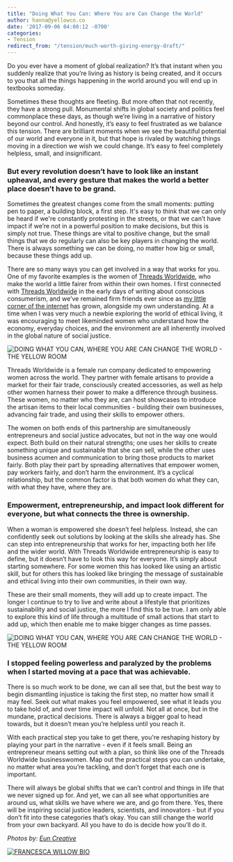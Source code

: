 ```yaml
---
title: "Doing What You Can: Where You are Can Change the World"
author: hanna@yellowco.co
date: '2017-09-06 04:00:12 -0700'
categories:
- Tension
redirect_from: "/tension/much-worth-giving-energy-draft/"
---
```


Do you ever have a moment of global realization? It’s that instant when you suddenly realize that
you’re living as history is being created, and it occurs to you that all the things happening in the
world around you will end up in textbooks someday.

Sometimes these thoughts are fleeting. But more often that not recently, they have a strong pull.
Monumental shifts in global society and politics feel commonplace these days, as though we’re living
in a narrative of history beyond our control. And honestly, it’s easy to feel frustrated as we
balance this tension. There are brilliant moments when we see the beautiful potential of our world
and everyone in it, but that hope is rivaled by watching things moving in a direction we wish we
could change. It’s easy to feel completely helpless, small, and insignificant.

### **But every revolution doesn’t have to look like an instant upheaval, and every gesture that makes the world a better place doesn’t have to be grand.**

Sometimes the greatest changes come from the small moments: putting pen to paper, a building block,
a first step. It's easy to think that we can only be heard if we're constantly protesting in the
streets, or that we can’t have impact if we’re not in a powerful position to make decisions, but
this is simply not true. These things are vital to positive change, but the small things that we do
regularly can also be key players in changing the world. There is always something we can be doing,
no matter how big or small, because these things add up.

There are so many ways you can get involved in a way that works for you. One of my favorite examples
is the women of [Threads Worldwide](https://threadsworldwide.com/), who make the world a little
fairer from within their own homes. I first connected with
[Threads Worldwide](https://threadsworldwide.com/) in the early days of writing about conscious
consumerism, and we’ve remained firm friends ever since as
[my little corner of the internet](http://ethicalunicorn.com/) has grown, alongside my own
understanding. At a time when I was very much a newbie exploring the world of ethical living, it was
encouraging to meet likeminded women who understand how the economy, everyday choices, and the
environment are all inherently involved in the global nature of social justice.

![DOING WHAT YOU CAN, WHERE YOU ARE CAN CHANGE THE WORLD - THE YELLOW ROOM](https://yellow-blog-images.imgix.net/2017/09/BeBangles-Summer2016-030.jpg)

Threads Worldwide is a female run company dedicated to empowering women across the world. They
partner with female artisans to provide a market for their fair trade, consciously created
accessories, as well as help other women harness their power to make a difference through business.
These women, no matter who they are, can host showcases to introduce the artisan items to their
local communities - building their own businesses, advancing fair trade, and using their skills to
empower others.

The women on both ends of this partnership are simultaneously entrepreneurs and social justice
advocates, but not in the way one would expect. Both build on their natural strengths; one uses her
skills to create something unique and sustainable that she can sell, while the other uses business
acumen and communication to bring those products to market fairly. Both play their part by spreading
alternatives that empower women, pay workers fairly, and don’t harm the environment. It’s a cyclical
relationship, but the common factor is that both women do what they can, with what they have, where
they are.

### **Empowerment, entrepreneurship, and impact look different for everyone, but what connects the three is ownership.**

When a woman is empowered she doesn’t feel helpless. Instead, she can confidently seek out solutions
by looking at the skills she already has. She can step into entrepreneurship that works for her,
impacting both her life and the wider world. With Threads Worldwide entrepreneurship is easy to
define, but it doesn’t have to look this way for everyone. It’s simply about starting somewhere. For
some women this has looked like using an artistic skill, but for others this has looked like
bringing the message of sustainable and ethical living into their own communities, in their own way.

These are their small moments, they will add up to create impact. The longer I continue to try to
live and write about a lifestyle that prioritizes sustainability and social justice, the more I find
this to be true. I am only able to explore this kind of life through a multitude of small actions
that start to add up, which then enable me to make bigger changes as time passes.

![DOING WHAT YOU CAN, WHERE YOU ARE CAN CHANGE THE WORLD - THE YELLOW ROOM](https://yellow-blog-images.imgix.net/2017/09/BeBangles-Summer2016-029.jpg)

### **I stopped feeling powerless and paralyzed by the problems when I started moving at a pace that was achievable.**

There is so much work to be done, we can all see that, but the best way to begin dismantling
injustice is taking the first step, no matter how small it may feel. Seek out what makes you feel
empowered, see what it leads you to take hold of, and over time impact will unfold. Not all at once,
but in the mundane, practical decisions. There is always a bigger goal to head towards, but it
doesn’t mean you’re helpless until you reach it.

With each practical step you take to get there, you're reshaping history by playing your part in the
narrative - even if it feels small. Being an entrepreneur means setting out with a plan, so think
like one of the Threads Worldwide businesswomen. Map out the practical steps you can undertake, no
matter what area you’re tackling, and don’t forget that each one is important.

There will always be global shifts that we can’t control and things in life that we never signed up
for. And yet, we can all see what opportunities are around us, what skills we have where we are, and
go from there. Yes, there will be inspiring social justice leaders, scientists, and innovators - but
if you don’t fit into these categories that’s okay. You can still change the world from your own
backyard. All you have to do is decide how you’ll do it.

_Photos by: [Eun Creative](http://www.euncreative.com/)_

[![FRANCESCA WILLOW BIO](https://yellow-blog-images.imgix.net/2017/09/FRANCESCA-WILLOW-BIO.jpg)](http://ethicalunicorn.com/)
